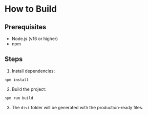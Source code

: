 # How to Build

## Prerequisites

- Node.js (v16 or higher)
- npm

## Steps

1. Install dependencies:
```bash
npm install
```

2. Build the project:
```bash
npm run build
```

3. The `dist` folder will be generated with the production-ready files.